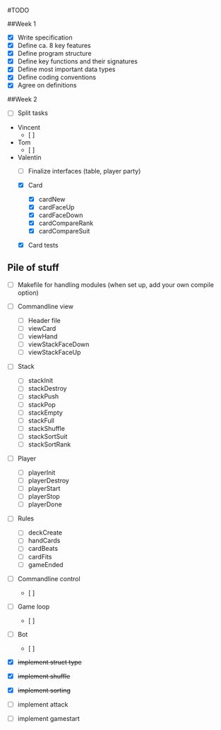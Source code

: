 #TODO

##Week 1
- [x] Write specification
- [x] Define ca. 8 key features
- [x] Define program structure
- [x] Define key functions and their signatures
- [x] Define most important data types
- [x] Define coding conventions
- [x] Agree on definitions

##Week 2
- [ ] Split tasks
- Vincent
	- [ ] 
- Tom
	- [ ]
- Valentin
	- [ ] Finalize interfaces (table, player party)
	- [x] Card
		- [x] cardNew
		- [x] cardFaceUp
		- [x] cardFaceDown
		- [x] cardCompareRank
		- [x] cardCompareSuit
	- [x] Card tests


## Pile of stuff
- [ ] Makefile for handling modules (when set up, add your own compile option)
- [ ] Commandline view
	- [ ] Header file
	- [ ] viewCard
	- [ ] viewHand
	- [ ] viewStackFaceDown
	- [ ] viewStackFaceUp
- [ ] Stack
	- [ ] stackInit
	- [ ] stackDestroy
	- [ ] stackPush
	- [ ] stackPop
	- [ ] stackEmpty
	- [ ] stackFull
	- [ ] stackShuffle
	- [ ] stackSortSuit
	- [ ] stackSortRank
- [ ] Player
	- [ ] playerInit
	- [ ] playerDestroy
	- [ ] playerStart
	- [ ] playerStop
	- [ ] playerDone
- [ ] Rules
	- [ ] deckCreate
	- [ ] handCards
	- [ ] cardBeats
	- [ ] cardFits
	- [ ] gameEnded
- [ ] Commandline control
	- [ ]
- [ ] Game loop
	- [ ]
- [ ] Bot
	- [ ]
 

- [x] ~~implement struct type~~
- [x] ~~implement shuffle~~
- [x] ~~implement sorting~~
- [ ] implement attack
- [ ] implement gamestart 
